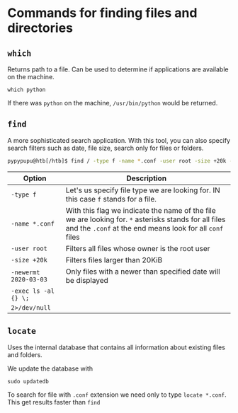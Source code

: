# Commands for finding files and directories

## `which`

Returns path to a file. Can be used to determine if applications are available on the machine.

`which python`

If there was `python` on the machine, `/usr/bin/python` would be returned.

## `find`

A more sophisticated search application. With this tool, you can also specify search filters such as date, file size, search only for files or folders.

```bash
pypypupu@htb[/htb]$ find / -type f -name *.conf -user root -size +20k -newermt 2020-03-03 -exec ls -al {} \; 2>/dev/null
```

| Option | Description |
| - | - |
| `-type f` | Let's us specify file type we are looking for. IN this case `f` stands for a file. |
| `-name *.conf` | With this flag we indicate the name of the file we are looking for. `*` asterisks stands for all files and the `.conf` at the end means look for all `conf` files |
| `-user root` | Filters all files whose owner is the root user |
| `-size +20k` | Filters files larger than 20KiB |
| `-newermt 2020-03-03` | Only files with a newer than specified date will be displayed |
| `-exec ls -al {} \;` |  |
| `2>/dev/null` | |  

## `locate`

Uses the internal database that contains all information about existing files and folders.

We update the database with

`sudo updatedb`

To search for file with `.conf` extension we need only to type `locate *.conf`. This get results faster than `find` 
